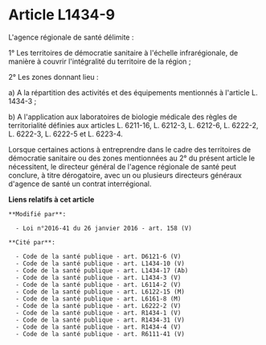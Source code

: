# Article L1434-9

L'agence régionale de santé délimite :

1° Les territoires de démocratie sanitaire à l'échelle infrarégionale, de manière à couvrir l'intégralité du territoire de la
région ;

2° Les zones donnant lieu :

a) A la répartition des activités et des équipements mentionnés à l'article L. 1434-3 ;

b) A l'application aux laboratoires de biologie médicale des règles de territorialité définies aux articles L. 6211-16, L.
6212-3, L. 6212-6, L. 6222-2, L. 6222-3, L. 6222-5 et L. 6223-4.

Lorsque certaines actions à entreprendre dans le cadre des territoires de démocratie sanitaire ou des zones mentionnées au 2°
du présent article le nécessitent, le directeur général de l'agence régionale de santé peut conclure, à titre dérogatoire,
avec un ou plusieurs directeurs généraux d'agence de santé un contrat interrégional.

**Liens relatifs à cet article**

	**Modifié par**:

	  - Loi n°2016-41 du 26 janvier 2016 - art. 158 (V)

	**Cité par**:

	  - Code de la santé publique - art. D6121-6 (V)
	  - Code de la santé publique - art. L1434-10 (V)
	  - Code de la santé publique - art. L1434-17 (Ab)
	  - Code de la santé publique - art. L1434-3 (V)
	  - Code de la santé publique - art. L6114-2 (V)
	  - Code de la santé publique - art. L6122-15 (M)
	  - Code de la santé publique - art. L6161-8 (M)
	  - Code de la santé publique - art. L6222-2 (V)
	  - Code de la santé publique - art. R1434-1 (V)
	  - Code de la santé publique - art. R1434-31 (V)
	  - Code de la santé publique - art. R1434-4 (V)
	  - Code de la santé publique - art. R6111-41 (V)
